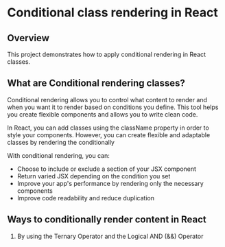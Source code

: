 # Conditional class rendering in React

## Overview
This project demonstrates how to apply conditional rendering in React classes.

## What are Conditional rendering classes?

Conditional rendering allows you to control what content to render and when you want it to render based on conditions you define. This tool helps you create flexible components and allows you to write clean code.

In React, you can add classes using the className property in order to style your components. However, you can create flexible and adaptable classes by rendering the conditionally 

With conditional rendering, you can:
- Choose to include or exclude a section of your JSX component
- Return varied JSX depending on the condition you set
- Improve your app's performance by rendering only the necessary components
- Improve code readability and reduce duplication

## Ways to conditionally render content in React

1. By using the Ternary Operator and the Logical AND (&&) Operator





